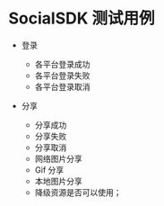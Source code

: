 # SocialSDK 测试用例


- 登录
	- 各平台登录成功
	- 各平台登录失败
	- 各平台登录取消

- 分享
	- 分享成功
	- 分享失败
	- 分享取消
	- 网络图片分享
	- Gif 分享
	- 本地图片分享
	- 降级资源是否可以使用；
 